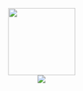<div align="center"> <img height="137px" src="https://github-readme-stats.vercel.app/api?username=NewLezaiYa&hide_title=true&hide_border=true&show_icons=trueline_height=21&text_color=000&icon_color=000&bg_color=0,ea6161,ffc64d,fffc4d,52fa5a&theme=graywhite" /> </div>
<div align="center"> <img src="https://activity-graph.herokuapp.com/graph?username=sun0225SUN&theme=xcode" /> </div>
